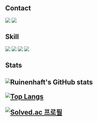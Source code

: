 <h2> Contact </h2>

<a href="https://eulennests.tistory.com/" target="_blank"><img src="https://img.shields.io/badge/Tistory-000000?style=flat-square&logo=Tistory&logoColor=ffffff"/></a> <a href="eulennests@gmail.com" target="_blank"><img src="https://img.shields.io/badge/Gmail-EA4335?style=flat-square&logo=Gmail&logoColor=ffffff"/></a>

<h2> Skill </h2>

<img src="https://img.shields.io/badge/Python-3776AB?style=flat-square&logo=Python&logoColor=white"> <img src="https://img.shields.io/badge/Java-F7DF1E?style=flat-square&logo=Java&logoColor=white"> <img src="https://img.shields.io/badge/Csharp-239120?style=flat-square&logo=Csharp&logoColor=white"/> <img src="https://img.shields.io/badge/MFC-239120?style=flat-square&logo=MFC&logoColor=white"/>

<h2> Stats <h2>
  
![Ruinenhaft's GitHub stats](https://github-readme-stats.vercel.app/api?username=Ruinenhaft&show_icons=true&theme=radical)
  
  
[![Top Langs](https://github-readme-stats.vercel.app/api/top-langs/?username=Ruinenhaft&layout=compact)](https://github.com/anuraghazra/github-readme-stats)
  
[![Solved.ac
프로필](http://mazassumnida.wtf/api/generate_badge?boj=hookb1)](https://solved.ac/hookb1)
